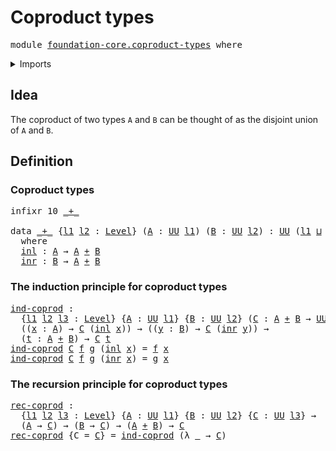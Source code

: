 # Coproduct types

<pre class="Agda"><a id="28" class="Keyword">module</a> <a id="35" href="foundation-core.coproduct-types.html" class="Module">foundation-core.coproduct-types</a> <a id="67" class="Keyword">where</a>
</pre>
<details><summary>Imports</summary>

<pre class="Agda"><a id="123" class="Keyword">open</a> <a id="128" class="Keyword">import</a> <a id="135" href="foundation.universe-levels.html" class="Module">foundation.universe-levels</a>
</pre>
</details>

## Idea

The coproduct of two types `A` and `B` can be thought of as the disjoint union
of `A` and `B`.

## Definition

### Coproduct types

<pre class="Agda"><a id="328" class="Keyword">infixr</a> <a id="335" class="Number">10</a> <a id="338" href="foundation-core.coproduct-types.html#348" class="Datatype Operator">_+_</a>

<a id="343" class="Keyword">data</a> <a id="_+_"></a><a id="348" href="foundation-core.coproduct-types.html#348" class="Datatype Operator">_+_</a> <a id="352" class="Symbol">{</a><a id="353" href="foundation-core.coproduct-types.html#353" class="Bound">l1</a> <a id="356" href="foundation-core.coproduct-types.html#356" class="Bound">l2</a> <a id="359" class="Symbol">:</a> <a id="361" href="Agda.Primitive.html#742" class="Postulate">Level</a><a id="366" class="Symbol">}</a> <a id="368" class="Symbol">(</a><a id="369" href="foundation-core.coproduct-types.html#369" class="Bound">A</a> <a id="371" class="Symbol">:</a> <a id="373" href="Agda.Primitive.html#388" class="Primitive">UU</a> <a id="376" href="foundation-core.coproduct-types.html#353" class="Bound">l1</a><a id="378" class="Symbol">)</a> <a id="380" class="Symbol">(</a><a id="381" href="foundation-core.coproduct-types.html#381" class="Bound">B</a> <a id="383" class="Symbol">:</a> <a id="385" href="Agda.Primitive.html#388" class="Primitive">UU</a> <a id="388" href="foundation-core.coproduct-types.html#356" class="Bound">l2</a><a id="390" class="Symbol">)</a> <a id="392" class="Symbol">:</a> <a id="394" href="Agda.Primitive.html#388" class="Primitive">UU</a> <a id="397" class="Symbol">(</a><a id="398" href="foundation-core.coproduct-types.html#353" class="Bound">l1</a> <a id="401" href="Agda.Primitive.html#961" class="Primitive Operator">⊔</a> <a id="403" href="foundation-core.coproduct-types.html#356" class="Bound">l2</a><a id="405" class="Symbol">)</a>
  <a id="409" class="Keyword">where</a>
  <a id="_+_.inl"></a><a id="417" href="foundation-core.coproduct-types.html#417" class="InductiveConstructor">inl</a> <a id="421" class="Symbol">:</a> <a id="423" href="foundation-core.coproduct-types.html#369" class="Bound">A</a> <a id="425" class="Symbol">→</a> <a id="427" href="foundation-core.coproduct-types.html#369" class="Bound">A</a> <a id="429" href="foundation-core.coproduct-types.html#348" class="Datatype Operator">+</a> <a id="431" href="foundation-core.coproduct-types.html#381" class="Bound">B</a>
  <a id="_+_.inr"></a><a id="435" href="foundation-core.coproduct-types.html#435" class="InductiveConstructor">inr</a> <a id="439" class="Symbol">:</a> <a id="441" href="foundation-core.coproduct-types.html#381" class="Bound">B</a> <a id="443" class="Symbol">→</a> <a id="445" href="foundation-core.coproduct-types.html#369" class="Bound">A</a> <a id="447" href="foundation-core.coproduct-types.html#348" class="Datatype Operator">+</a> <a id="449" href="foundation-core.coproduct-types.html#381" class="Bound">B</a>
</pre>
### The induction principle for coproduct types

<pre class="Agda"><a id="ind-coprod"></a><a id="513" href="foundation-core.coproduct-types.html#513" class="Function">ind-coprod</a> <a id="524" class="Symbol">:</a>
  <a id="528" class="Symbol">{</a><a id="529" href="foundation-core.coproduct-types.html#529" class="Bound">l1</a> <a id="532" href="foundation-core.coproduct-types.html#532" class="Bound">l2</a> <a id="535" href="foundation-core.coproduct-types.html#535" class="Bound">l3</a> <a id="538" class="Symbol">:</a> <a id="540" href="Agda.Primitive.html#742" class="Postulate">Level</a><a id="545" class="Symbol">}</a> <a id="547" class="Symbol">{</a><a id="548" href="foundation-core.coproduct-types.html#548" class="Bound">A</a> <a id="550" class="Symbol">:</a> <a id="552" href="Agda.Primitive.html#388" class="Primitive">UU</a> <a id="555" href="foundation-core.coproduct-types.html#529" class="Bound">l1</a><a id="557" class="Symbol">}</a> <a id="559" class="Symbol">{</a><a id="560" href="foundation-core.coproduct-types.html#560" class="Bound">B</a> <a id="562" class="Symbol">:</a> <a id="564" href="Agda.Primitive.html#388" class="Primitive">UU</a> <a id="567" href="foundation-core.coproduct-types.html#532" class="Bound">l2</a><a id="569" class="Symbol">}</a> <a id="571" class="Symbol">(</a><a id="572" href="foundation-core.coproduct-types.html#572" class="Bound">C</a> <a id="574" class="Symbol">:</a> <a id="576" href="foundation-core.coproduct-types.html#548" class="Bound">A</a> <a id="578" href="foundation-core.coproduct-types.html#348" class="Datatype Operator">+</a> <a id="580" href="foundation-core.coproduct-types.html#560" class="Bound">B</a> <a id="582" class="Symbol">→</a> <a id="584" href="Agda.Primitive.html#388" class="Primitive">UU</a> <a id="587" href="foundation-core.coproduct-types.html#535" class="Bound">l3</a><a id="589" class="Symbol">)</a> <a id="591" class="Symbol">→</a>
  <a id="595" class="Symbol">((</a><a id="597" href="foundation-core.coproduct-types.html#597" class="Bound">x</a> <a id="599" class="Symbol">:</a> <a id="601" href="foundation-core.coproduct-types.html#548" class="Bound">A</a><a id="602" class="Symbol">)</a> <a id="604" class="Symbol">→</a> <a id="606" href="foundation-core.coproduct-types.html#572" class="Bound">C</a> <a id="608" class="Symbol">(</a><a id="609" href="foundation-core.coproduct-types.html#417" class="InductiveConstructor">inl</a> <a id="613" href="foundation-core.coproduct-types.html#597" class="Bound">x</a><a id="614" class="Symbol">))</a> <a id="617" class="Symbol">→</a> <a id="619" class="Symbol">((</a><a id="621" href="foundation-core.coproduct-types.html#621" class="Bound">y</a> <a id="623" class="Symbol">:</a> <a id="625" href="foundation-core.coproduct-types.html#560" class="Bound">B</a><a id="626" class="Symbol">)</a> <a id="628" class="Symbol">→</a> <a id="630" href="foundation-core.coproduct-types.html#572" class="Bound">C</a> <a id="632" class="Symbol">(</a><a id="633" href="foundation-core.coproduct-types.html#435" class="InductiveConstructor">inr</a> <a id="637" href="foundation-core.coproduct-types.html#621" class="Bound">y</a><a id="638" class="Symbol">))</a> <a id="641" class="Symbol">→</a>
  <a id="645" class="Symbol">(</a><a id="646" href="foundation-core.coproduct-types.html#646" class="Bound">t</a> <a id="648" class="Symbol">:</a> <a id="650" href="foundation-core.coproduct-types.html#548" class="Bound">A</a> <a id="652" href="foundation-core.coproduct-types.html#348" class="Datatype Operator">+</a> <a id="654" href="foundation-core.coproduct-types.html#560" class="Bound">B</a><a id="655" class="Symbol">)</a> <a id="657" class="Symbol">→</a> <a id="659" href="foundation-core.coproduct-types.html#572" class="Bound">C</a> <a id="661" href="foundation-core.coproduct-types.html#646" class="Bound">t</a>
<a id="663" href="foundation-core.coproduct-types.html#513" class="Function">ind-coprod</a> <a id="674" href="foundation-core.coproduct-types.html#674" class="Bound">C</a> <a id="676" href="foundation-core.coproduct-types.html#676" class="Bound">f</a> <a id="678" href="foundation-core.coproduct-types.html#678" class="Bound">g</a> <a id="680" class="Symbol">(</a><a id="681" href="foundation-core.coproduct-types.html#417" class="InductiveConstructor">inl</a> <a id="685" href="foundation-core.coproduct-types.html#685" class="Bound">x</a><a id="686" class="Symbol">)</a> <a id="688" class="Symbol">=</a> <a id="690" href="foundation-core.coproduct-types.html#676" class="Bound">f</a> <a id="692" href="foundation-core.coproduct-types.html#685" class="Bound">x</a>
<a id="694" href="foundation-core.coproduct-types.html#513" class="Function">ind-coprod</a> <a id="705" href="foundation-core.coproduct-types.html#705" class="Bound">C</a> <a id="707" href="foundation-core.coproduct-types.html#707" class="Bound">f</a> <a id="709" href="foundation-core.coproduct-types.html#709" class="Bound">g</a> <a id="711" class="Symbol">(</a><a id="712" href="foundation-core.coproduct-types.html#435" class="InductiveConstructor">inr</a> <a id="716" href="foundation-core.coproduct-types.html#716" class="Bound">x</a><a id="717" class="Symbol">)</a> <a id="719" class="Symbol">=</a> <a id="721" href="foundation-core.coproduct-types.html#709" class="Bound">g</a> <a id="723" href="foundation-core.coproduct-types.html#716" class="Bound">x</a>
</pre>
### The recursion principle for coproduct types

<pre class="Agda"><a id="rec-coprod"></a><a id="787" href="foundation-core.coproduct-types.html#787" class="Function">rec-coprod</a> <a id="798" class="Symbol">:</a>
  <a id="802" class="Symbol">{</a><a id="803" href="foundation-core.coproduct-types.html#803" class="Bound">l1</a> <a id="806" href="foundation-core.coproduct-types.html#806" class="Bound">l2</a> <a id="809" href="foundation-core.coproduct-types.html#809" class="Bound">l3</a> <a id="812" class="Symbol">:</a> <a id="814" href="Agda.Primitive.html#742" class="Postulate">Level</a><a id="819" class="Symbol">}</a> <a id="821" class="Symbol">{</a><a id="822" href="foundation-core.coproduct-types.html#822" class="Bound">A</a> <a id="824" class="Symbol">:</a> <a id="826" href="Agda.Primitive.html#388" class="Primitive">UU</a> <a id="829" href="foundation-core.coproduct-types.html#803" class="Bound">l1</a><a id="831" class="Symbol">}</a> <a id="833" class="Symbol">{</a><a id="834" href="foundation-core.coproduct-types.html#834" class="Bound">B</a> <a id="836" class="Symbol">:</a> <a id="838" href="Agda.Primitive.html#388" class="Primitive">UU</a> <a id="841" href="foundation-core.coproduct-types.html#806" class="Bound">l2</a><a id="843" class="Symbol">}</a> <a id="845" class="Symbol">{</a><a id="846" href="foundation-core.coproduct-types.html#846" class="Bound">C</a> <a id="848" class="Symbol">:</a> <a id="850" href="Agda.Primitive.html#388" class="Primitive">UU</a> <a id="853" href="foundation-core.coproduct-types.html#809" class="Bound">l3</a><a id="855" class="Symbol">}</a> <a id="857" class="Symbol">→</a>
  <a id="861" class="Symbol">(</a><a id="862" href="foundation-core.coproduct-types.html#822" class="Bound">A</a> <a id="864" class="Symbol">→</a> <a id="866" href="foundation-core.coproduct-types.html#846" class="Bound">C</a><a id="867" class="Symbol">)</a> <a id="869" class="Symbol">→</a> <a id="871" class="Symbol">(</a><a id="872" href="foundation-core.coproduct-types.html#834" class="Bound">B</a> <a id="874" class="Symbol">→</a> <a id="876" href="foundation-core.coproduct-types.html#846" class="Bound">C</a><a id="877" class="Symbol">)</a> <a id="879" class="Symbol">→</a> <a id="881" class="Symbol">(</a><a id="882" href="foundation-core.coproduct-types.html#822" class="Bound">A</a> <a id="884" href="foundation-core.coproduct-types.html#348" class="Datatype Operator">+</a> <a id="886" href="foundation-core.coproduct-types.html#834" class="Bound">B</a><a id="887" class="Symbol">)</a> <a id="889" class="Symbol">→</a> <a id="891" href="foundation-core.coproduct-types.html#846" class="Bound">C</a>
<a id="893" href="foundation-core.coproduct-types.html#787" class="Function">rec-coprod</a> <a id="904" class="Symbol">{</a><a id="905" class="Argument">C</a> <a id="907" class="Symbol">=</a> <a id="909" href="foundation-core.coproduct-types.html#909" class="Bound">C</a><a id="910" class="Symbol">}</a> <a id="912" class="Symbol">=</a> <a id="914" href="foundation-core.coproduct-types.html#513" class="Function">ind-coprod</a> <a id="925" class="Symbol">(λ</a> <a id="928" href="foundation-core.coproduct-types.html#928" class="Bound">_</a> <a id="930" class="Symbol">→</a> <a id="932" href="foundation-core.coproduct-types.html#909" class="Bound">C</a><a id="933" class="Symbol">)</a>
</pre>